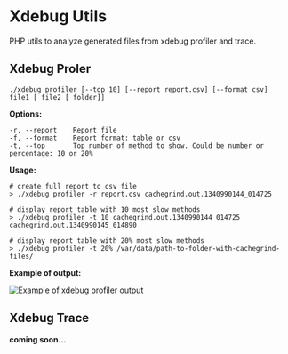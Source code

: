 # Xdebug Utils

PHP utils to analyze generated files from xdebug profiler and trace.

## Xdebug Proler

	./xdebug profiler [--top 10] [--report report.csv] [--format csv] file1 [ file2 [ folder]]

**Options:**

	-r, --report	Report file
	-f, --format	Report format: table or csv
	-t, --top   	Top number of method to show. Could be number or percentage: 10 or 20%

**Usage:**

	# create full report to csv file
	> ./xdebug profiler -r report.csv cachegrind.out.1340990144_014725

	# display report table with 10 most slow methods
	> ./xdebug profiler -t 10 cachegrind.out.1340990144_014725 cachegrind.out.1340990145_014890

	# display report table with 20% most slow methods
	> ./xdebug profiler -t 20% /var/data/path-to-folder-with-cachegrind-files/

**Example of output:**

![Example of xdebug profiler output](http://i.imgur.com/N6nsx.png)

## Xdebug Trace

**coming soon...**